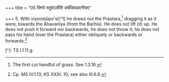 +++
title = "05 विष्णो स्तूपोऽसीति कर्षन्निवाहवनीयम्"

+++
5. With viṣṇostūpo'si[^1] he draws out the Prastara,[^2] dragging it as it were, towards the Āhavanīya (from the Barhis). He does not lift (it) up. He does not push it forward nor backwards, he does not throw it; he does not pass his hand (over the Prastara) either obliquely or backwards or forwards.[^3]  

[^]: TS I.1.11.g.  

[^2]: The first cut handful of grass. See 1.3.16.  

[^3]: Cp. MS IV.1.13; KS XXXI. 10; see also III.6.8.  
